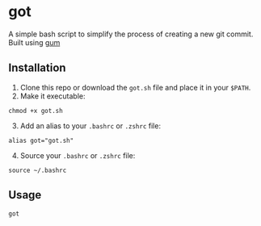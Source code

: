 # got

A simple bash script to simplify the process of creating a new git commit.
Built using [gum](https://github.com/charmbracelet/gum)

## Installation

1. Clone this repo or download the `got.sh` file and place it in your `$PATH`.
2. Make it executable:

```shell
chmod +x got.sh
```

3. Add an alias to your `.bashrc` or `.zshrc` file:

```shell
alias got="got.sh"
```

4. Source your `.bashrc` or `.zshrc` file:

```shell
source ~/.bashrc
```

## Usage

```shell
got
```
